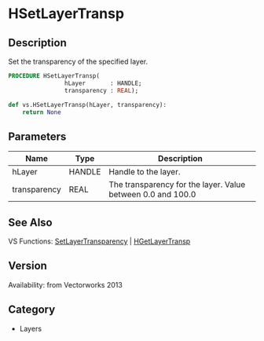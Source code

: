 # HSetLayerTransp

## Description
Set the transparency of the specified layer.

```pascal
PROCEDURE HSetLayerTransp(
				hLayer       : HANDLE;
				transparency : REAL);
```

```python
def vs.HSetLayerTransp(hLayer, transparency):
    return None
```

## Parameters
|Name|Type|Description|
|---|---|---|
|hLayer|HANDLE|Handle to the layer.|
|transparency|REAL|The transparency for the layer. Value between 0.0 and 100.0|

## See Also
VS Functions:
[SetLayerTransparency](SetLayerTransparency.md) 
| [HGetLayerTransp](HGetLayerTransp.md)

## Version
Availability: from Vectorworks 2013

## Category
* Layers

